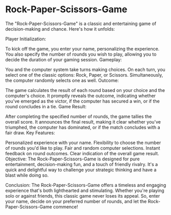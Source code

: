 # Rock-Paper-Scissors-Game
The "Rock-Paper-Scissors-Game" is a classic and entertaining game of decision-making and chance. Here's how it unfolds:

Player Initialization:

To kick off the game, you enter your name, personalizing the experience.
You also specify the number of rounds you wish to play, allowing you to decide the duration of your gaming session.
Gameplay:

You and the computer system take turns making choices.
On each turn, you select one of the classic options: Rock, Paper, or Scissors. Simultaneously, the computer randomly selects one as well.
Outcome:

The game calculates the result of each round based on your choice and the computer's choice.
It promptly reveals the outcome, indicating whether you've emerged as the victor, if the computer has secured a win, or if the round concludes in a tie.
Game Result:

After completing the specified number of rounds, the game tallies the overall score.
It announces the final result, making it clear whether you've triumphed, the computer has dominated, or if the match concludes with a fair draw.
Key Features:

Personalized experience with your name.
Flexibility to choose the number of rounds you'd like to play.
Fair and random computer selections.
Instant feedback on round outcomes.
Clear indication of the overall game result.
Objective:
The Rock-Paper-Scissors-Game is designed for pure entertainment, decision-making fun, and a touch of friendly rivalry. It's a quick and delightful way to challenge your strategic thinking and have a blast while doing so.

Conclusion:
The Rock-Paper-Scissors-Game offers a timeless and engaging experience that's both lighthearted and stimulating. Whether you're playing solo or against friends, this classic game never loses its appeal. So, enter your name, decide on your preferred number of rounds, and let the Rock-Paper-Scissors-Game commence!
